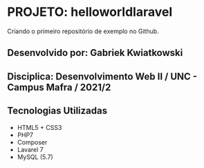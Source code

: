 # **PROJETO: helloworldlaravel**
Criando o primeiro repositório de exemplo no Github.

## Desenvolvido por: Gabriek Kwiatkowski
## Disciplica: Desenvolvimento Web II / UNC - Campus Mafra / 2021/2

## **Tecnologias Utilizadas**
* HTML5 + CSS3
* PHP7
* Composer
* Lavarel 7
* MySQL (5.7)

